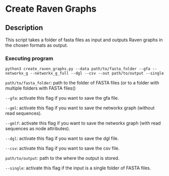 # Create Raven Graphs

## Description

This script takes a folder of fasta files as input and outputs Raven graphs in the chosen formats as output.

### Executing program

```python3 create_raven_graphs.py --data path/to/fasta_folder --gfa --networkx_g --networkx_g_full --dgl --csv --out path/to/output --single```

```path/to/fasta_folder```: path to the folder of FASTA files (or to a folder with multiple folders with FASTA files()

```--gfa```: activate this flag if you want to save the gfa file.

```--gml```: activate this flag if you want to save the networkx graph (without read sequences).

```--gmlf```: activate this flag if you want to save the networkx graph (with read sequences as node attributes).

```--dgl```: activate this flag if you want to save the dgl file.

```--csv```: activate this flag if you want to save the csv file.

```path/to/output```: path to the where the output is stored.

```--single```: activate this flag if the input is a single folder of FASTA files.
